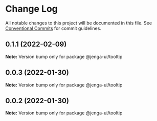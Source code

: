 # Change Log

All notable changes to this project will be documented in this file.
See [Conventional Commits](https://conventionalcommits.org) for commit guidelines.

## 0.1.1 (2022-02-09)

**Note:** Version bump only for package @jenga-ui/tooltip

## 0.0.3 (2022-01-30)

**Note:** Version bump only for package @jenga-ui/tooltip

## 0.0.2 (2022-01-30)

**Note:** Version bump only for package @jenga-ui/tooltip
